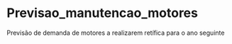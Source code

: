# Previsao_manutencao_motores
Previsão de demanda de motores a realizarem retífica para o ano seguinte
